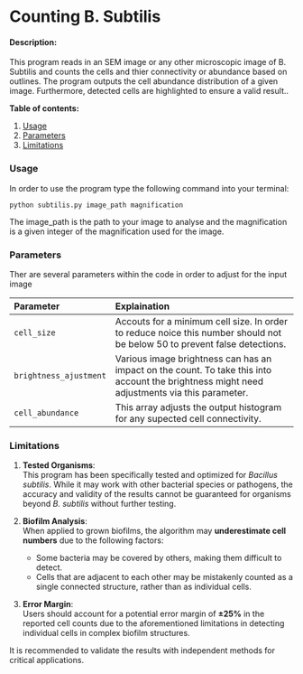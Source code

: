 # Counting B. Subtilis

#### Description:
This program reads in an SEM image or any other microscopic image of B. Subtilis and counts the cells and thier connectivity or abundance based on outlines. The program outputs the cell abundance distribution of a given image. Furthermore, detected cells are highlighted to ensure a valid result..

**Table of contents:**

1. [Usage](#Usage)
2. [Parameters](#requirements)
3. [Limitations](#limitations)

### Usage

In order to use the program type the following command into your terminal:

`python subtilis.py image_path magnification`

The image_path is the path to your image to analyse and the magnification is a given integer of the magnification used for the image.

### Parameters

Ther are several parameters within the code in order to adjust for the input image

| Parameter | Explaination 
| :------| :----------------------
| `cell_size` | Accouts for a minimum cell size. In order to reduce noice this number should not be below 50 to prevent false detections.
| `brightness_ajustment`| Various image brightness can has an impact on the count. To take this into account the brightness might need adjustments via this parameter.
| `cell_abundance` | This array adjusts the output histogram for any supected cell connectivity.


### Limitations

1. **Tested Organisms**:  
   This program has been specifically tested and optimized for *Bacillus subtilis*. While it may work with other bacterial species or pathogens, the accuracy and validity of the results cannot be guaranteed for organisms beyond *B. subtilis* without further testing.

2. **Biofilm Analysis**:  
   When applied to grown biofilms, the algorithm may **underestimate cell numbers** due to the following factors:
   - Some bacteria may be covered by others, making them difficult to detect.
   - Cells that are adjacent to each other may be mistakenly counted as a single connected structure, rather than as individual cells.

3. **Error Margin**:  
   Users should account for a potential error margin of **±25%** in the reported cell counts due to the aforementioned limitations in detecting individual cells in complex biofilm structures.

It is recommended to validate the results with independent methods for critical applications.
